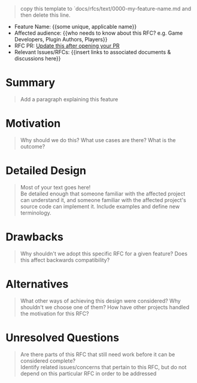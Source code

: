 > copy this template to `docs/rfcs/text/0000-my-feature-name.md and then delete this line.  
- Feature Name: {{some unique, applicable name}}
- Affected audience: {{who needs to know about this RFC? e.g. Game Developers, Plugin Authors, Players}}
- RFC PR: [Update this after opening your PR](https://github.com/endless-sky/endless-sky/pull/0000)
- Relevant Issues/RFCs: {{insert links to associated documents & discussions here}}

# Summary
> Add a paragraph explaining this feature

# Motivation
> Why should we do this? What use cases are there? What is the outcome?

# Detailed Design
> Most of your text goes here!  
> Be detailed enough that someone familiar with the affected project can understand it, and someone familiar with the affected project's source code can implement it. Include examples and define new terminology.

# Drawbacks
> Why shouldn't we adopt this specific RFC for a given feature? Does this affect backwards compatibility? 

# Alternatives
> What other ways of achieving this design were considered? Why shouldn't we choose one of them?
> How have other projects handled the motivation for this RFC?

# Unresolved Questions
> Are there parts of this RFC that still need work before it can be considered complete?  
> Identify related issues/concerns that pertain to this RFC, but do not depend on this particular RFC in order to be addressed
